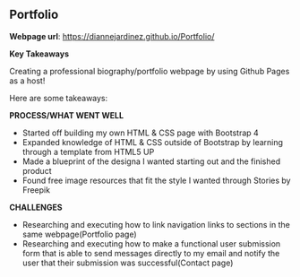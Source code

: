 
## Portfolio

**Webpage url**: https://diannejardinez.github.io/Portfolio/


**Key Takeaways**


Creating a professional biography/portfolio webpage by using Github Pages as a host!


Here are some takeaways:

**PROCESS/WHAT WENT WELL**
- Started off building my own HTML & CSS page with Bootstrap 4
- Expanded knowledge of HTML & CSS outside of Bootstrap by learning through a template from HTML5 UP
- Made a blueprint of the designa I wanted starting out and the finished product 
- Found free image resources that fit the style I wanted through Stories by Freepik


**CHALLENGES**
- Researching and executing how to link navigation links to sections in the same webpage(Portfolio page)
- Researching and executing how to make a functional user submission form that is able to send messages directly to my email and notify the user that their submission was successful(Contact page)



